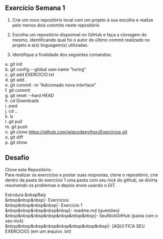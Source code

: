 <h2>Exercício Semana 1</h2>

1. Crie um novo repositório local com um projeto à sua escolha e realize pelo menos dois commits neste repositório

2. Escolha um repositório disponível no GitHub e faça a clonagem do mesmo, identificando qual foi o autor do último commit realizado no projeto e a(s) linguagem(s) utilizadas.

3. Identifique a finalidade dos seguintes comandos:

a. git init<br/>
b. git config --global user.name "turing"<br/>
c. git add EXERCICIO.txt<br/>
d. git add .<br/>
e. git commit -m "Adicionado nova interface"<br/>
f. git commit<br/>
g. git reset --hard HEAD<br/>
h. cd Downloads<br/>
i. pwd<br/>
j. cd ..<br/>
k. ls<br/>
l. git pull<br/>
m. git push<br/>
n. git clone https://github.com/wiecodepython/Exercicios.git<br/>
o. git diff<br/>
p. git show<br/>

<h2>Desafio</h2>

Clone este Repositório.<br/>
Para realizar os exercícios e postar suas respostas, clone o repositório, crie dentro da pasta do exercício 1 uma pasta com seu nick do github, se divirta resolvendo os problemas e depois envie usando o GIT.

Estrutura
&nbspRaiz<br/>
&nbsp&nbsp&nbsp|- Exercicios<br/>
&nbsp&nbsp&nbsp&nbsp|- Exercicio 1<br/>
&nbsp&nbsp&nbsp&nbsp&nbsp|- readme.md (questôes)<br/>
&nbsp&nbsp&nbsp&nbsp&nbsp&nbsp&nbsp|- SeuNickGitHub (pasta com o seu nick)<br/>
&nbsp&nbsp&nbsp&nbsp&nbsp&nbsp&nbsp&nbsp|- [AQUI FICA SEU EXERCICIO] (em um arquivo .txt)
